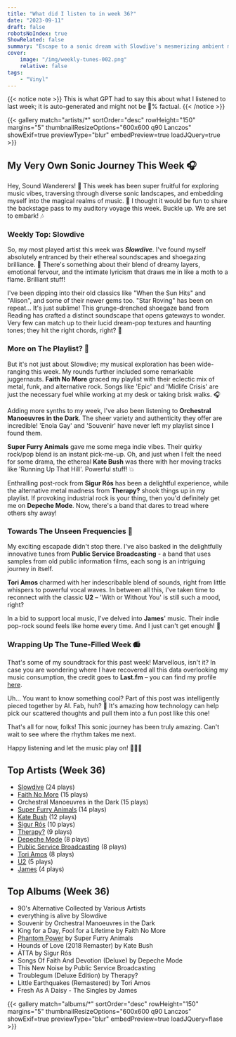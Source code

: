 ```yaml
---
title: "What did I listen to in week 36?"
date: "2023-09-11"
draft: false
robotsNoIndex: true
ShowRelated: false
summary: "Escape to a sonic dream with Slowdive's mesmerizing ambient melodies. Their hazy tunes will transport you to a calming atmosphere of sunsets and ocean breezes."
cover:
    image: "/img/weekly-tunes-002.png"
    relative: false
tags:
    - "Vinyl"
---
```


{{< notice note >}}
This is what GPT had to say this about what I listened to last week; it is auto-generated and might not be 💯% factual.
{{< /notice >}}

{{< gallery match="artists/*" sortOrder="desc" rowHeight="150" margins="5" thumbnailResizeOptions="600x600 q90 Lanczos" showExif=true previewType="blur" embedPreview=true loadJQuery=true >}}

## My Very Own Sonic Journey This Week 🎧

Hey, Sound Wanderers! 🚀 This week has been super fruitful for exploring music vibes, traversing through diverse sonic landscapes, and embedding myself into the magical realms of music. 🌟 I thought it would be fun to share the backstage pass to my auditory voyage this week. Buckle up. We are set to embark! 🎶

### Weekly Top: Slowdive
So, my most played artist this week was ***Slowdive***. I've found myself absolutely entranced by their ethereal soundscapes and shoegazing brilliance. 🔮 There's something about their blend of dreamy layers, emotional fervour, and the intimate lyricism that draws me in like a moth to a flame. Brilliant stuff!

I've been dipping into their old classics like "When the Sun Hits" and "Alison", and some of their newer gems too. "Star Roving" has been on repeat... It's just sublime! This grunge-drenched shoegaze band from Reading has crafted a distinct soundscape that opens gateways to wonder. Very few can match up to their lucid dream-pop textures and haunting tones; they hit the right chords, right? 🎸

### More on The Playlist? 🎵
But it's not just about Slowdive; my musical exploration has been wide-ranging this week. My rounds further included some remarkable juggernauts. **Faith No More** graced my playlist with their eclectic mix of metal, funk, and alternative rock. Songs like 'Epic' and 'Midlife Crisis' are just the necessary fuel while working at my desk or taking brisk walks. 🎧

Adding more synths to my week, I've also been listening to **Orchestral Manoeuvres in the Dark**. The sheer variety and authenticity they offer are incredible! 'Enola Gay' and 'Souvenir' have never left my playlist since I found them. 

**Super Furry Animals** gave me some mega indie vibes. Their quirky rock/pop blend is an instant pick-me-up. Oh, and just when I felt the need for some drama, the ethereal **Kate Bush** was there with her moving tracks like 'Running Up That Hill'. Powerful stuff! 💥

Enthralling post-rock from **Sigur Rós** has been a delightful experience, while the alternative metal madness from **Therapy?** shook things up in my playlist. If provoking industrial rock is your thing, then you'd definitely get me on **Depeche Mode**. Now, there's a band that dares to tread where others shy away!

### Towards The Unseen Frequencies 🎼
My exciting escapade didn't stop there. I've also basked in the delightfully innovative tunes from **Public Service Broadcasting** - a band that uses samples from old public information films, each song is an intriguing journey in itself.

**Tori Amos** charmed with her indescribable blend of sounds, right from little whispers to powerful vocal waves. In between all this, I've taken time to reconnect with the classic **U2** – 'With or Without You' is still such a mood, right? 

In a bid to support local music, I've delved into **James**' music. Their indie pop-rock sound feels like home every time. And I just can't get enough! 🎸

### Wrapping Up The Tune-Filled Week 📻
That's some of my soundtrack for this past week! Marvellous, isn't it? In case you are wondering where I have recovered all this data overlooking my music consumption, the credit goes to **Last.fm** – you can find my profile [here](https://www.last.fm/user/RussMckendrick).

Uh... You want to know something cool? Part of this post was intelligently pieced together by AI. Fab, huh? 🤖 It's amazing how technology can help pick our scattered thoughts and pull them into a fun post like this one!

That's all for now, folks! This sonic journey has been truly amazing. Can't wait to see where the rhythm takes me next.

Happy listening and let the music play on! 🎵🖖🏼

## Top Artists (Week 36)

- [Slowdive](https://www.mckendrick.rocks/artist/slowdive/) (24 plays)
- [Faith No More](https://www.mckendrick.rocks/artist/faith-no-more/) (15 plays)
- Orchestral Manoeuvres in the Dark (15 plays)
- [Super Furry Animals](https://www.mckendrick.rocks/artist/super-furry-animals/) (14 plays)
- [Kate Bush](https://www.mckendrick.rocks/artist/kate-bush/) (12 plays)
- [Sigur Rós](https://www.mckendrick.rocks/artist/sigur-r%C3%B3s/) (10 plays)
- [Therapy?](https://www.mckendrick.rocks/artist/therapy/) (9 plays)
- [Depeche Mode](https://www.mckendrick.rocks/artist/depeche-mode/) (8 plays)
- [Public Service Broadcasting](https://www.mckendrick.rocks/artist/public-service-broadcasting/) (8 plays)
- [Tori Amos](https://www.mckendrick.rocks/artist/tori-amos/) (8 plays)
- [U2](https://www.mckendrick.rocks/artist/u2/) (5 plays)
- [James](https://www.mckendrick.rocks/artist/james/) (4 plays)


## Top Albums (Week 36)

- 90's Alternative Collected by Various Artists
- everything is alive by Slowdive
- Souvenir by Orchestral Manoeuvres in the Dark
- King for a Day, Fool for a Lifetime by Faith No More
- [Phantom Power](https://www.mckendrick.rocks/albums/phantom-power-28168933/) by Super Furry Animals
- Hounds of Love (2018 Remaster) by Kate Bush
- ÁTTA by Sigur Rós
- Songs Of Faith And Devotion (Deluxe) by Depeche Mode
- This New Noise by Public Service Broadcasting
- Troublegum (Deluxe Edition) by Therapy?
- Little Earthquakes (Remastered) by Tori Amos
- Fresh As A Daisy - The Singles by James


{{< gallery match="albums/*" sortOrder="desc" rowHeight="150" margins="5" thumbnailResizeOptions="600x600 q90 Lanczos" showExif=true previewType="blur" embedPreview=true loadJQuery=flase >}}